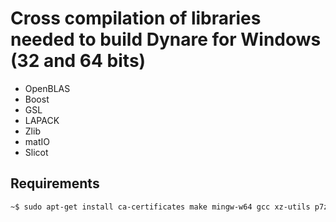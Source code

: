 # Cross compilation of libraries needed to build Dynare for Windows (32 and 64 bits)

- OpenBLAS
- Boost
- GSL
- LAPACK
- Zlib
- matIO
- Slicot

## Requirements
```bash
~$ sudo apt-get install ca-certificates make mingw-w64 gcc xz-utils p7zip-full bzip2 patch git gfortran
```
